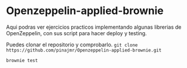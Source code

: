 # Openzeppelin-applied-brownie

Aqui podras ver ejercicios practicos implementando algunas librerias de OpenZeppelin, con sus script para hacer deploy y testing.

Puedes clonar el repositorio y comprobarlo.
`git clone https://github.com/pinajmr/Openzeppelin-applied-brownie.git`

`brownie test`
